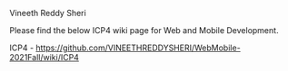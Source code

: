 Vineeth Reddy Sheri

Please find the below ICP4 wiki page for Web and Mobile Development.

ICP4 - https://github.com/VINEETHREDDYSHERI/WebMobile-2021Fall/wiki/ICP4
